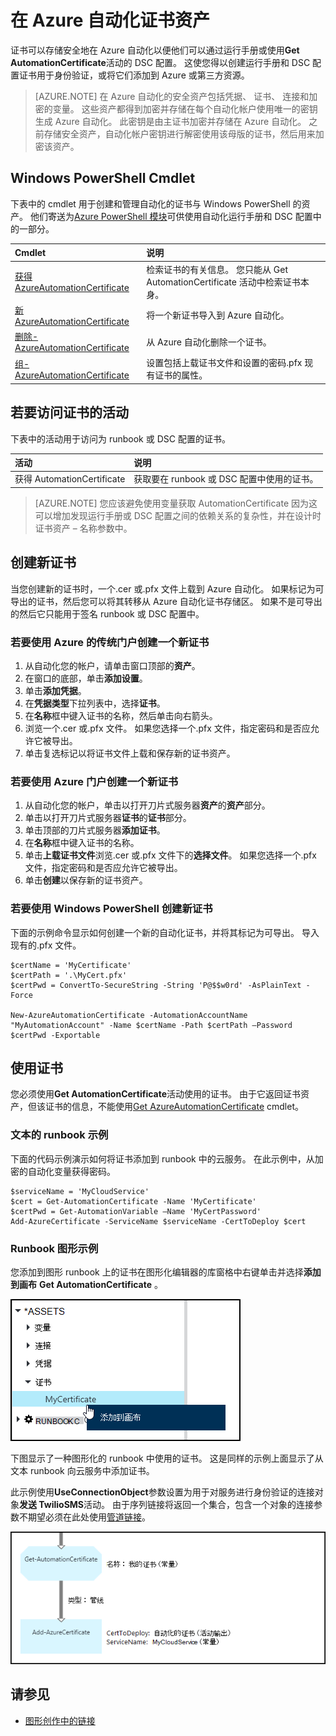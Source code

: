 <properties 
   pageTitle="证书在 Azure 自动化资产 |Microsoft Azure"
   description="证书可以存储安全地在 Azure 自动化以便他们可以访问运行手册或 DSC 对 Azure 和第三方资源进行身份验证的配置。  本文介绍了证书以及如何使用这些文本和图形创作中的详细信息。"
   services="automation"
   documentationCenter=""
   authors="mgoedtel"
   manager="stevenka"
   editor="tysonn" />
<tags 
   ms.service="automation"
   ms.devlang="na"
   ms.topic="article"
   ms.tgt_pltfrm="na"
   ms.workload="infrastructure-services"
   ms.date="02/23/2016"
   ms.author="magoedte;bwren" />

# <a name="certificate-assets-in-azure-automation"></a>在 Azure 自动化证书资产

证书可以存储安全地在 Azure 自动化以便他们可以通过运行手册或使用**Get AutomationCertificate**活动的 DSC 配置。 这使您得以创建运行手册和 DSC 配置证书用于身份验证，或将它们添加到 Azure 或第三方资源。

>[AZURE.NOTE] 在 Azure 自动化的安全资产包括凭据、 证书、 连接和加密的变量。 这些资产都得到加密并存储在每个自动化帐户使用唯一的密钥生成 Azure 自动化。 此密钥是由主证书加密并存储在 Azure 自动化。 之前存储安全资产，自动化帐户密钥进行解密使用该母版的证书，然后用来加密该资产。

## <a name="windows-powershell-cmdlets"></a>Windows PowerShell Cmdlet

下表中的 cmdlet 用于创建和管理自动化的证书与 Windows PowerShell 的资产。 他们寄送为[Azure PowerShell 模块](../powershell-install-configure.md)可供使用自动化运行手册和 DSC 配置中的一部分。

|Cmdlet|说明|
|:---|:---|
|[获得 AzureAutomationCertificate](http://msdn.microsoft.com/library/dn913765.aspx)|检索证书的有关信息。 您只能从 Get AutomationCertificate 活动中检索证书本身。|
|[新 AzureAutomationCertificate](http://msdn.microsoft.com/library/dn913764.aspx)|将一个新证书导入到 Azure 自动化。|
|[删除-AzureAutomationCertificate](http://msdn.microsoft.com/library/dn913773.aspx)|从 Azure 自动化删除一个证书。|
|[组-AzureAutomationCertificate](http://msdn.microsoft.com/library/dn913763.aspx)|设置包括上载证书文件和设置的密码.pfx 现有证书的属性。|

## <a name="activities-to-access-certificates"></a>若要访问证书的活动

下表中的活动用于访问为 runbook 或 DSC 配置的证书。

|活动|说明|
|:---|:---|
|获得 AutomationCertificate|获取要在 runbook 或 DSC 配置中使用的证书。|

>[AZURE.NOTE] 您应该避免使用变量获取 AutomationCertificate 因为这可以增加发现运行手册或 DSC 配置之间的依赖关系的复杂性，并在设计时证书资产 – 名称参数中。

## <a name="creating-a-new-certificate"></a>创建新证书

当您创建新的证书时，一个.cer 或.pfx 文件上载到 Azure 自动化。 如果标记为可导出的证书，然后您可以将其转移从 Azure 自动化证书存储区。 如果不是可导出的然后它只能用于签名 runbook 或 DSC 配置中。

### <a name="to-create-a-new-certificate-with-the-azure-classic-portal"></a>若要使用 Azure 的传统门户创建一个新证书

1. 从自动化您的帐户，请单击窗口顶部的**资产**。
1. 在窗口的底部，单击**添加设置**。
1. 单击**添加凭据**。
2. 在**凭据类型**下拉列表中，选择**证书**。
3. 在**名称**框中键入证书的名称，然后单击向右箭头。
4. 浏览一个.cer 或.pfx 文件。  如果您选择一个.pfx 文件，指定密码和是否应允许它被导出。
1. 单击复选标记以将证书文件上载和保存新的证书资产。


### <a name="to-create-a-new-certificate-with-the-azure-portal"></a>若要使用 Azure 门户创建一个新证书

1. 从自动化您的帐户，单击以打开刀片式服务器**资产**的**资产**部分。
1. 单击以打开刀片式服务器**证书**的**证书**部分。
1. 单击顶部的刀片式服务器**添加证书**。
2. 在**名称**框中键入证书的名称。
2. 单击**上载证书文件**浏览.cer 或.pfx 文件下的**选择文件**。  如果您选择一个.pfx 文件，指定密码和是否应允许它被导出。
1. 单击**创建**以保存新的证书资产。


### <a name="to-create-a-new-certificate-with-windows-powershell"></a>若要使用 Windows PowerShell 创建新证书

下面的示例命令显示如何创建一个新的自动化证书，并将其标记为可导出。 导入现有的.pfx 文件。

    $certName = 'MyCertificate'
    $certPath = '.\MyCert.pfx'
    $certPwd = ConvertTo-SecureString -String 'P@$$w0rd' -AsPlainText -Force
    
    New-AzureAutomationCertificate -AutomationAccountName "MyAutomationAccount" -Name $certName -Path $certPath –Password $certPwd -Exportable

## <a name="using-a-certificate"></a>使用证书

您必须使用**Get AutomationCertificate**活动使用的证书。 由于它返回证书资产，但该证书的信息，不能使用[Get AzureAutomationCertificate](http://msdn.microsoft.com/library/dn913765.aspx) cmdlet。

### <a name="textual-runbook-sample"></a>文本的 runbook 示例

下面的代码示例演示如何将证书添加到 runbook 中的云服务。 在此示例中，从加密的自动化变量获得密码。

    $serviceName = 'MyCloudService'
    $cert = Get-AutomationCertificate -Name 'MyCertificate'
    $certPwd = Get-AutomationVariable –Name 'MyCertPassword'
    Add-AzureCertificate -ServiceName $serviceName -CertToDeploy $cert

### <a name="graphical-runbook-sample"></a>Runbook 图形示例

您添加到图形 runbook 上的证书在图形化编辑器的库窗格中右键单击并选择**添加到画布** **Get AutomationCertificate** 。

![](media/automation-certificates/certificate-add-canvas.png)

下图显示了一种图形化的 runbook 中使用的证书。  这是同样的示例上面显示了从文本 runbook 向云服务中添加证书。  

此示例使用**UseConnectionObject**参数设置为用于对服务进行身份验证的连接对象**发送 TwilioSMS**活动。  由于序列链接将返回一个集合，包含一个对象的连接参数不期望必须在此处使用[管道链接](automation-graphical-authoring-intro.md#links-and-workflow)。

![](media/automation-certificates/add-certificate.png)


## <a name="see-also"></a>请参见

- [图形创作中的链接](automation-graphical-authoring-intro.md#links-and-workflow) 
